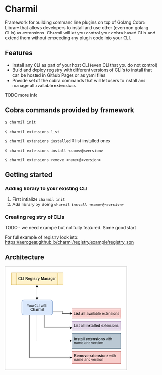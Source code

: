 # Charmil

Framework for building command line plugins on top of Golang Cobra Library that allows developers to install and use other (even non golang CLIs) as extensions.
Charmil will let you control your cobra based CLIs and extend them without embeeding any plugin code into your CLI.

## Features

- Install any CLI as part of your host CLI (even CLI that you do not control)
- Build and deploy registry with different versions of CLI's to install that can be hosted in Github Pages or as yaml files
- Provide set of the cobra commands that will let users to install and manage all available extensions

TODO more info

## Cobra commands provided by framework

`$ charmil init`

`$ charmil extensions list`

`$ charmil extensions installed` # list installed ones

`$ charmil extensions install <name>@<version>`

`$ charmil extensions remove <name>@<version>`


## Getting started

### Adding library to your existing CLI

1. First intialize `charmil init`
2. Add library by doing `charmil install <name>@<version>`

### Creating registry of CLIs

TODO - we need example but not fully featured. Some good start

For full example of registry look into:
https://aerogear.github.io/charmil/registry/example/registry.json

## Architecture

![architecture](mockups/architecture.png)
